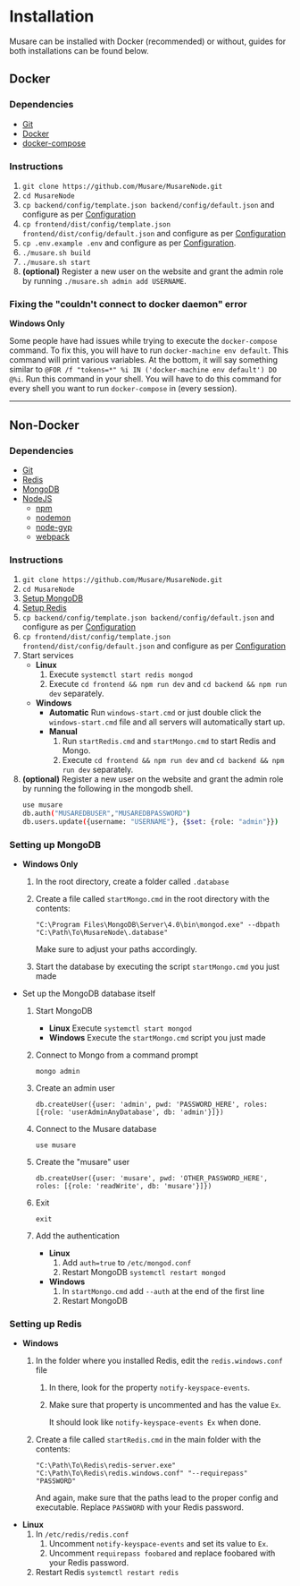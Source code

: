 # Installation
Musare can be installed with Docker (recommended) or without, guides for both installations can be found below.

## Docker

### Dependencies
- [Git](https://github.com/git-guides/install-git)
- [Docker](https://docs.docker.com/get-docker/)
- [docker-compose](https://docs.docker.com/compose/install/)

### Instructions
1. `git clone https://github.com/Musare/MusareNode.git`
2. `cd MusareNode`
3. `cp backend/config/template.json backend/config/default.json` and configure as per [Configuration](./Configuration.md#Backend)
4. `cp frontend/dist/config/template.json frontend/dist/config/default.json` and configure as per [Configuration](./Configuration.md#Frontend)
5. `cp .env.example .env` and configure as per [Configuration](./Configuration.md#Docker-Environment).
6. `./musare.sh build`
7. `./musare.sh start`
8. **(optional)** Register a new user on the website and grant the admin role by running `./musare.sh admin add USERNAME`.

### Fixing the "couldn't connect to docker daemon" error

**Windows Only**

Some people have had issues while trying to execute the `docker-compose` command.
To fix this, you will have to run `docker-machine env default`.
This command will print various variables.
At the bottom, it will say something similar to `@FOR /f "tokens=*" %i IN ('docker-machine env default') DO @%i`.
Run this command in your shell. You will have to do this command for every shell you want to run `docker-compose` in (every session).

---

## Non-Docker

### Dependencies
- [Git](https://github.com/git-guides/install-git)
- [Redis](http://redis.io/download)
- [MongoDB](https://www.mongodb.com/try/download/community)
- [NodeJS](https://nodejs.org/en/download/)
    - [npm](https://docs.npmjs.com/downloading-and-installing-node-js-and-npm)
    - [nodemon](https://github.com/remy/nodemon#installation)
    - [node-gyp](https://github.com/nodejs/node-gyp#installation)
    - [webpack](https://webpack.js.org/guides/installation/#global-installation)

### Instructions
1. `git clone https://github.com/Musare/MusareNode.git`
2. `cd MusareNode`
3. [Setup MongoDB](#Setting-up-MongoDB)
4. [Setup Redis](#Setting-up-Redis)
5. `cp backend/config/template.json backend/config/default.json` and configure as per [Configuration](./Configuration.md#Backend)
6. `cp frontend/dist/config/template.json frontend/dist/config/default.json` and configure as per [Configuration](./Configuration.md#Frontend)
7. Start services
    - **Linux**
        1. Execute `systemctl start redis mongod`
        2. Execute `cd frontend && npm run dev` and `cd backend && npm run dev` separately.
    - **Windows**
        - **Automatic** Run `windows-start.cmd` or just double click the `windows-start.cmd` file and all servers will automatically start up.
        - **Manual**
            1. Run `startRedis.cmd` and `startMongo.cmd` to start Redis and Mongo.
            2. Execute `cd frontend && npm run dev` and `cd backend && npm run dev` separately.
8. **(optional)** Register a new user on the website and grant the admin role by running the following in the mongodb shell.
    ```bash
    use musare
    db.auth("MUSAREDBUSER","MUSAREDBPASSWORD")
    db.users.update({username: "USERNAME"}, {$set: {role: "admin"}})
    ```

### Setting up MongoDB
- **Windows Only**
    1. In the root directory, create a folder called `.database`
    2. Create a file called `startMongo.cmd` in the root directory with the contents:

        `"C:\Program Files\MongoDB\Server\4.0\bin\mongod.exe" --dbpath "C:\Path\To\MusareNode\.database"`

        Make sure to adjust your paths accordingly.
    3. Start the database by executing the script `startMongo.cmd` you just made
- Set up the MongoDB database itself
    1. Start MongoDB
        - **Linux** Execute `systemctl start mongod`
        - **Windows** Execute the `startMongo.cmd` script you just made
    2. Connect to Mongo from a command prompt

        `mongo admin`
    3. Create an admin user

        `db.createUser({user: 'admin', pwd: 'PASSWORD_HERE', roles: [{role: 'userAdminAnyDatabase', db: 'admin'}]})`
    4. Connect to the Musare database

        `use musare`
    5. Create the "musare" user

        `db.createUser({user: 'musare', pwd: 'OTHER_PASSWORD_HERE', roles: [{role: 'readWrite', db: 'musare'}]})`
    6. Exit

        `exit`
    7. Add the authentication
        - **Linux**
            1. Add `auth=true` to `/etc/mongod.conf`
            2. Restart MongoDB `systemctl restart mongod`
        - **Windows**
            1. In `startMongo.cmd` add `--auth` at the end of the first line
            2. Restart MongoDB

### Setting up Redis
- **Windows**
    1. In the folder where you installed Redis, edit the `redis.windows.conf` file
        1. In there, look for the property `notify-keyspace-events`.
        2. Make sure that property is uncommented and has the value `Ex`.
            
            It should look like `notify-keyspace-events Ex` when done.
    2. Create a file called `startRedis.cmd` in the main folder with the contents:

        `"C:\Path\To\Redis\redis-server.exe" "C:\Path\To\Redis\redis.windows.conf" "--requirepass" "PASSWORD"`

        And again, make sure that the paths lead to the proper config and executable. Replace `PASSWORD` with your Redis password.
- **Linux**
    1. In `/etc/redis/redis.conf`
        1. Uncomment `notify-keyspace-events` and set its value to `Ex`.
        2. Uncomment `requirepass foobared` and replace foobared with your Redis password.
    2. Restart Redis `systemctl restart redis`
